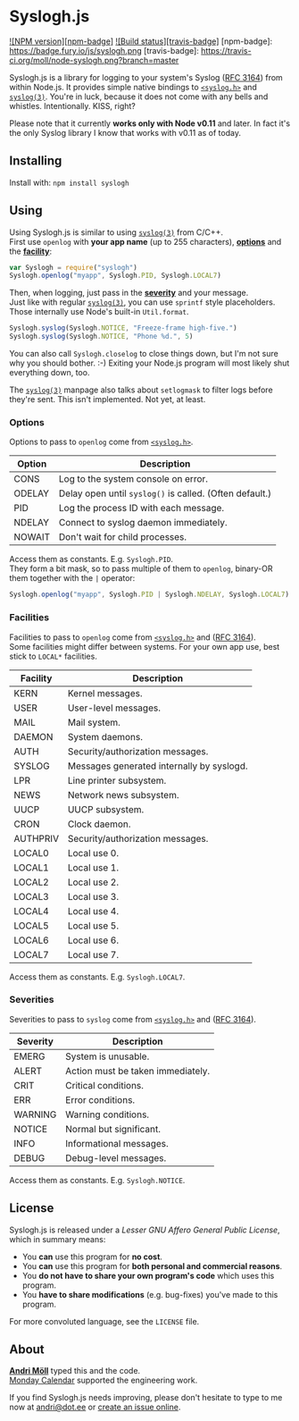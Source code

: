 Syslogh.js
==========
[![NPM version][npm-badge]](http://badge.fury.io/js/syslogh)
[![Build status][travis-badge]](https://travis-ci.org/moll/node-syslogh)
[npm-badge]: https://badge.fury.io/js/syslogh.png
[travis-badge]: https://travis-ci.org/moll/node-syslogh.png?branch=master

Syslogh.js is a library for logging to your system's Syslog ([RFC
3164][rfc3164]) from within Node.js. It provides simple native bindings to
[`<syslog.h>`][syslog.h] and [`syslog(3)`][syslog(3)]. You're in luck, because
it does not come with any bells and whistles.  Intentionally. KISS, right?

Please note that it currently **works only with Node v0.11** and later. In fact
it's the only Syslog library I know that works with v0.11 as of today.

[rfc3164]: https://tools.ietf.org/html/rfc3164
[syslog.h]: http://pubs.opengroup.org/onlinepubs/7908799/xsh/syslog.h.html
[syslog(3)]: http://linux.die.net/man/3/syslog


Installing
----------
Install with: `npm install syslogh`


Using
-----
Using Syslogh.js is similar to using [`syslog(3)`][syslog(3)] from C/C++.  
First use `openlog` with **your app name** (up to 255 characters), [**options**](#options) and the
[**facility**](#facilities):
```javascript
var Syslogh = require("syslogh")
Syslogh.openlog("myapp", Syslogh.PID, Syslogh.LOCAL7)
```

Then, when logging, just pass in the [**severity**](#severeties) and your
message.  
Just like with regular [`syslog(3)`][syslog(3)], you can use `sprintf` style
placeholders. Those internally use Node's built-in `Util.format`.
```javascript
Syslogh.syslog(Syslogh.NOTICE, "Freeze-frame high-five.")
Syslogh.syslog(Syslogh.NOTICE, "Phone %d.", 5)
```

You can also call `Syslogh.closelog` to close things down, but I'm not sure why
you should bother. :-) Exiting your Node.js program will most likely shut
everything down, too.

The [`syslog(3)`][syslog(3)] manpage also talks about `setlogmask` to filter
logs before they're sent. This isn't implemented. Not yet, at least.


### Options
Options to pass to `openlog` come from [`<syslog.h>`][syslog.h].

Option | Description
-------|------------
CONS   | Log to the system console on error.
ODELAY | Delay open until `syslog()` is called. (Often default.)
PID    | Log the process ID with each message.
NDELAY | Connect to syslog daemon immediately.
NOWAIT | Don't wait for child processes.

Access them as constants. E.g. `Syslogh.PID`.  
They form a bit mask, so to pass multiple of them to `openlog`, binary-OR them
together with the `|` operator:
```javascript
Syslogh.openlog("myapp", Syslogh.PID | Syslogh.NDELAY, Syslogh.LOCAL7)
```


### Facilities
Facilities to pass to `openlog` come from [`<syslog.h>`][syslog.h] and ([RFC
3164][rfc3164]).  
Some facilities might differ between systems. For your own app use, best stick
to `LOCAL*` facilities.

Facility | Description
---------|------------
KERN     | Kernel messages.
USER     | User-level messages.
MAIL     | Mail system.
DAEMON   | System daemons.
AUTH     | Security/authorization messages.
SYSLOG   | Messages generated internally by syslogd.
LPR      | Line printer subsystem.
NEWS     | Network news subsystem.
UUCP     | UUCP subsystem.
CRON     | Clock daemon.
AUTHPRIV | Security/authorization messages.
LOCAL0   | Local use 0.
LOCAL1   | Local use 1.
LOCAL2   | Local use 2.
LOCAL3   | Local use 3.
LOCAL4   | Local use 4.
LOCAL5   | Local use 5.
LOCAL6   | Local use 6.
LOCAL7   | Local use 7.

Access them as constants. E.g. `Syslogh.LOCAL7`.


### Severities
Severities to pass to `syslog` come from [`<syslog.h>`][syslog.h] and ([RFC
3164][rfc3164]).  

Severity | Description
---------|------------
EMERG    | System is unusable.
ALERT    | Action must be taken immediately.
CRIT     | Critical conditions.
ERR      | Error conditions.
WARNING  | Warning conditions.
NOTICE   | Normal but significant.
INFO     | Informational messages.
DEBUG    | Debug-level messages.

Access them as constants. E.g. `Syslogh.NOTICE`.


License
-------
Syslogh.js is released under a *Lesser GNU Affero General Public License*, which
in summary means:

- You **can** use this program for **no cost**.
- You **can** use this program for **both personal and commercial reasons**.
- You **do not have to share your own program's code** which uses this program.
- You **have to share modifications** (e.g. bug-fixes) you've made to this
  program.

For more convoluted language, see the `LICENSE` file.


About
-----
**[Andri Möll](http://themoll.com)** typed this and the code.  
[Monday Calendar](https://mondayapp.com) supported the engineering work.

If you find Syslogh.js needs improving, please don't hesitate to type to me now
at [andri@dot.ee][email] or [create an issue online][issues].

[email]: mailto:andri@dot.ee
[issues]: https://github.com/moll/node-syslogh/issues
